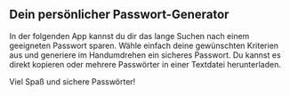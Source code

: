 ## Dein persönlicher Passwort-Generator

In der folgenden App kannst du dir das lange Suchen nach einem geeigneten Passwort sparen.
Wähle einfach deine gewünschten Kriterien aus und generiere im Handumdrehen ein sicheres Passwort.
Du kannst es direkt kopieren oder mehrere Passwörter in einer Textdatei herunterladen.

Viel Spaß und sichere Passwörter!